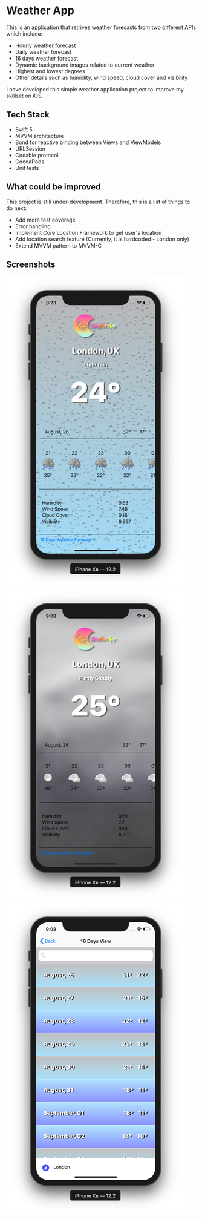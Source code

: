 # Weather App

This is an application that retrives weather forecasts from two different APIs which include: 

- Hourly weather forecast
- Daily weather forecast
- 16 days weather forecast
- Dynamic background images related to current weather
- Highest and lowest degrees
- Other details such as humidity, wind speed, cloud cover and visibility


I have developed this simple weather application project to improve my skillset on iOS. 

## Tech Stack

- Swift 5
- MVVM architecture
- Bond for reactive binding between Views and ViewModels
- URLSession
- Codable protocol
- CocoaPods
- Unit tests


## What could be improved

This project is still under-development. Therefore, this is a list of things to do next:

- Add more test coverage
- Error handling
- Implement Core Location Framework to get user's location
- Add location search feature (Currently, it is hardcoded - London only)
- Extend MVVM pattern to MVVM-C


## Screenshots

![ss1](https://github.com/ezgierden/weatherapp/blob/master/Art/Screenshot1.png)
![ss2](https://github.com/ezgierden/weatherapp/blob/master/Art/Screenshot2.png)
![ss3](https://github.com/ezgierden/weatherapp/blob/master/Art/Screenshot3.png)


